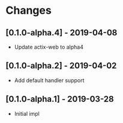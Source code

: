# Changes

## [0.1.0-alpha.4] - 2019-04-08

* Update actix-web to alpha4


## [0.1.0-alpha.2] - 2019-04-02

* Add default handler support


## [0.1.0-alpha.1] - 2019-03-28

* Initial impl
